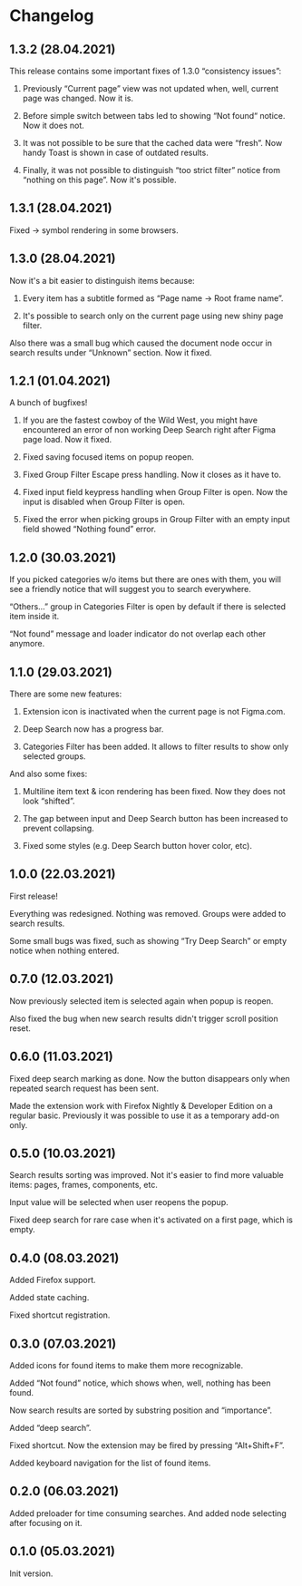 # Changelog

## 1.3.2 (28.04.2021)

This release contains some important fixes of 1.3.0 “consistency issues”:

1. Previously “Current page” view was not updated when, well, current page was changed. Now it is.

2. Before simple switch between tabs led to showing “Not found“ notice. Now it does not.

3. It was not possible to be sure that the cached data were “fresh”. Now handy Toast is shown in case of outdated results.

4. Finally, it was not possible to distinguish “too strict filter” notice from “nothing on this page”. Now it's possible.


## 1.3.1 (28.04.2021)

Fixed → symbol rendering in some browsers.


## 1.3.0 (28.04.2021)

Now it's a bit easier to distinguish items because:

1. Every item has a subtitle formed as “Page name → Root frame name”.

2. It's possible to search only on the current page using new shiny page filter.

Also there was a small bug which caused the document node occur in search results under “Unknown” section. Now it fixed.


## 1.2.1 (01.04.2021)

A bunch of bugfixes!

1. If you are the fastest cowboy of the Wild West, you might have encountered an error of non working Deep Search right 
   after Figma page load. Now it fixed.
   
2. Fixed saving focused items on popup reopen. 

3. Fixed Group Filter Escape press handling. Now it closes as it have to.

4. Fixed input field keypress handling when Group Filter is open. Now the input is disabled when Group Filter is open.

5. Fixed the error when picking groups in Group Filter with an empty input field showed “Nothing found” error.


## 1.2.0 (30.03.2021)

If you picked categories w/o items but there are ones with them, you will see a friendly notice that will
suggest you to search everywhere.

“Others...” group in Categories Filter is open by default if there is selected item inside it.

“Not found” message and loader indicator do not overlap each other anymore.


## 1.1.0 (29.03.2021)

There are some new features:

1. Extension icon is inactivated when the current page is not Figma.com.

2. Deep Search now has a progress bar.

3. Categories Filter has been added. It allows to filter results to show only selected groups.


And also some fixes:

1. Multiline item text & icon rendering has been fixed. Now they does not look “shifted”.

2. The gap between input and Deep Search button has been increased to prevent collapsing.

3. Fixed some styles (e.g. Deep Search button hover color, etc).


## 1.0.0 (22.03.2021)

First release!

Everything was redesigned. Nothing was removed. Groups were added to search results.

Some small bugs was fixed, such as showing “Try Deep Search” or empty notice when nothing entered. 


## 0.7.0 (12.03.2021)

Now previously selected item is selected again when popup is reopen.

Also fixed the bug when new search results didn't trigger scroll position reset.


## 0.6.0 (11.03.2021)

Fixed deep search marking as done. Now the button disappears only when repeated search request has been sent.

Made the extension work with Firefox Nightly & Developer Edition on a regular basic. 
Previously it was possible to use it as a temporary add-on only.


## 0.5.0 (10.03.2021)

Search results sorting was improved. Not it's easier to find more valuable items: pages, frames, components, etc.

Input value will be selected when user reopens the popup.

Fixed deep search for rare case when it's activated on a first page, which is empty.


## 0.4.0 (08.03.2021)

Added Firefox support.

Added state caching. 

Fixed shortcut registration.


## 0.3.0 (07.03.2021)

Added icons for found items to make them more recognizable.

Added “Not found” notice, which shows when, well, nothing has been found.

Now search results are sorted by substring position and “importance”. 

Added “deep search”.

Fixed shortcut. Now the extension may be fired by pressing “Alt+Shift+F”.

Added keyboard navigation for the list of found items.


## 0.2.0 (06.03.2021)

Added preloader for time consuming searches. And added node selecting after focusing on it. 


## 0.1.0 (05.03.2021)

Init version.
